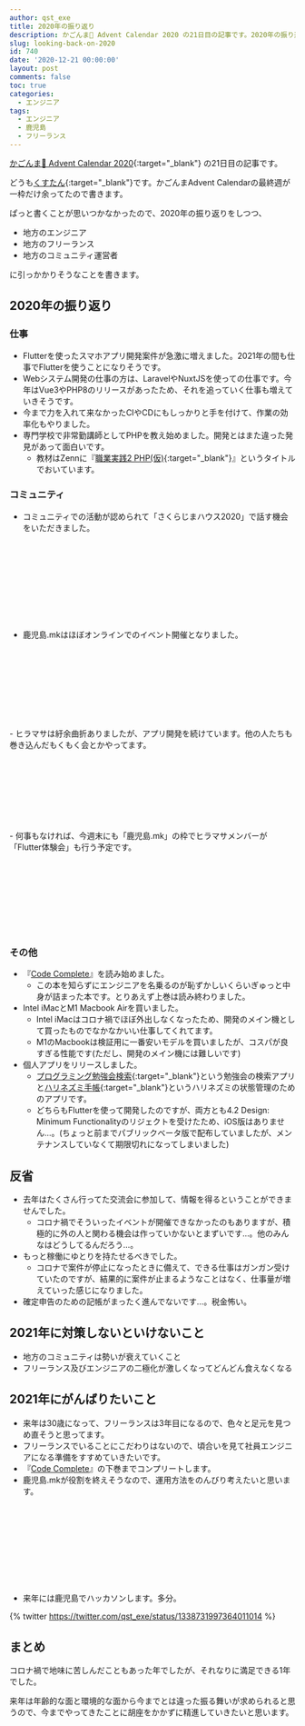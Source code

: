 ```yaml
---
author: qst_exe
title: 2020年の振り返り
description: かごんま🌋 Advent Calendar 2020 の21日目の記事です。2020年の振り返りをしつつ、地方勢に引っかかりそうなことを書きます。
slug: looking-back-on-2020
id: 740
date: '2020-12-21 00:00:00'
layout: post
comments: false
toc: true
categories:
  - エンジニア
tags:
  - エンジニア
  - 鹿児島
  - フリーランス
---
```


[かごんま🌋 Advent Calendar 2020](https://qiita.com/advent-calendar/2020/kagoshima){:target="_blank"} の21日目の記事です。

どうも[くすたん](https://twitter.com/qst_exe){:target="_blank"}です。かごんまAdvent Calendarの最終週が一枠だけ余ってたので書きます。

ぱっと書くことが思いつかなかったので、2020年の振り返りをしつつ、

- 地方のエンジニア
- 地方のフリーランス
- 地方のコミュニティ運営者

に引っかかりそうなことを書きます。

## 2020年の振り返り

### 仕事

- Flutterを使ったスマホアプリ開発案件が急激に増えました。2021年の間も仕事でFlutterを使うことになりそうです。
- Webシステム開発の仕事の方は、LaravelやNuxtJSを使っての仕事です。今年はVue3やPHP8のリリースがあったため、それを追っていく仕事も増えていきそうです。
- 今まで力を入れて来なかったCIやCDにもしっかりと手を付けて、作業の効率化もやりました。
- 専門学校で非常勤講師としてPHPを教え始めました。開発とはまた違った発見があって面白いです。
    - 教材はZennに『[職業実践2 PHP(仮)](https://zenn.dev/qst/books/f49e20f55253fa2ba0d0){:target="_blank"}』というタイトルでおいています。

### コミュニティ

- コミュニティでの活動が認められて「さくらじまハウス2020」で話す機会をいただきました。
<div class="iframely-embed"><div class="iframely-responsive" style="height: 140px; padding-bottom: 0;"><a href="https://blog.hhg-exe.jp/post-681" target="_blank" data-iframely-url="//cdn.iframe.ly/AiBCjQF"></a></div></div><script async src="//cdn.iframe.ly/embed.js" charset="utf-8"></script>

- 鹿児島.mkはほぼオンラインでのイベント開催となりました。
<div class="iframely-embed"><div class="iframely-responsive" style="height: 140px; padding-bottom: 0;"><a href="https://blog.hhg-exe.jp/covid-19-pandemic-rural-engineer-community" target="_blank" data-iframely-url="//cdn.iframe.ly/R0z9ZDb"></a></div></div><script async src="//cdn.iframe.ly/embed.js" charset="utf-8"></script>
- ヒラマサは紆余曲折ありましたが、アプリ開発を続けています。他の人たちも巻き込んだもくもく会とかやってます。
<div class="iframely-embed"><div class="iframely-responsive" style="height: 140px; padding-bottom: 0;"><a href="https://hiramasa.connpass.com/event/195883/" target="_blank" data-iframely-url="//cdn.iframe.ly/UQNEXUo"></a></div></div><script async src="//cdn.iframe.ly/embed.js" charset="utf-8"></script>
- 何事もなければ、今週末にも「鹿児島.mk」の枠でヒラマサメンバーが「Flutter体験会」も行う予定です。
<div class="iframely-embed"><div class="iframely-responsive" style="height: 140px; padding-bottom: 0;"><a href="https://kagoshima-mk.connpass.com/event/197842/" target="_blank" data-iframely-url="//cdn.iframe.ly/JCTMdxf"></a></div></div><script async src="//cdn.iframe.ly/embed.js" charset="utf-8"></script>

### その他

- 『[Code Complete](https://amzn.to/2Wubsrm)』を読み始めました。
    - この本を知らずにエンジニアを名乗るのが恥ずかしいくらいぎゅっと中身が詰まった本です。とりあえず上巻は読み終わりました。
- Intel iMacとM1 Macbook Airを買いました。
    - Intel iMacはコロナ禍でほぼ外出しなくなったため、開発のメイン機として買ったものでなかなかいい仕事してくれてます。
    - M1のMacbookは検証用に一番安いモデルを買いましたが、コスパが良すぎる性能です(ただし、開発のメイン機には難しいです)
- 個人アプリをリリースしました。
    - [プログラミング勉強会検索](https://play.google.com/store/apps/details?id=com.ksyst.connpass){:target="_blank"}という勉強会の検索アプリと[ハリネズミ手帳](https://play.google.com/store/apps/details?id=com.hhg.hedgehog){:target="_blank"}というハリネズミの状態管理のためのアプリです。
    - どちらもFlutterを使って開発したのですが、両方とも4.2 Design: Minimum Functionalityのリジェクトを受けたため、iOS版はありません…。(ちょっと前までパブリックベータ版で配布していましたが、メンテナンスしていなくて期限切れになってしまいました)

## 反省

- 去年はたくさん行ってた交流会に参加して、情報を得るということができませんでした。
    - コロナ禍でそういったイベントが開催できなかったのもありますが、積極的に外の人と関わる機会は作っていかないとまずいです…。他のみんなはどうしてるんだろう…。
- もっと稼働にゆとりを持たせるべきでした。
    - コロナで案件が停止になったときに備えて、できる仕事はガンガン受けていたのですが、結果的に案件が止まるようなことはなく、仕事量が増えていった感じになりました。
- 確定申告のための記帳がまったく進んでないです…。税金怖い。

## 2021年に対策しないといけないこと

- 地方のコミュニティは勢いが衰えていくこと
- フリーランス及びエンジニアの二極化が激しくなってどんどん食えなくなる

## 2021年にがんばりたいこと

- 来年は30歳になって、フリーランスは3年目になるので、色々と足元を見つめ直そうと思ってます。
- フリーランスでいることにこだわりはないので、頃合いを見て社員エンジニアになる準備をすすめていきたいです。
- 『[Code Complete](https://amzn.to/2Wubsrm)』の下巻までコンプリートします。
- 鹿児島.mkが役割を終えそうなので、運用方法をのんびり考えたいと思います。

<div class="iframely-embed"><div class="iframely-responsive" style="height: 140px; padding-bottom: 0;"><a href="https://blog.hhg-exe.jp/post-158" target="_blank" data-iframely-url="//cdn.iframe.ly/AUwGdGd"></a></div></div><script async src="//cdn.iframe.ly/embed.js" charset="utf-8"></script>

- 来年には鹿児島でハッカソンします。多分。

{% twitter https://twitter.com/qst_exe/status/1338731997364011014 %}

## まとめ

コロナ禍で地味に苦しんだこともあった年でしたが、それなりに満足できる1年でした。

来年は年齢的な面と環境的な面から今までとは違った振る舞いが求められると思うので、今までやってきたことに胡座をかかずに精進していきたいと思います。
